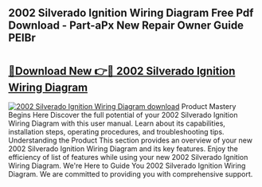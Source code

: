 ## 2002 Silverado Ignition Wiring Diagram Free Pdf Download - Part-aPx New Repair Owner Guide PEIBr

# <h2><a href="http://dfoqflt.blite.top/?on=2002+Silverado+Ignition+Wiring+Diagram">🔗Download New 👉🔴 2002 Silverado Ignition Wiring Diagram</a></h2>

[![2002 Silverado Ignition Wiring Diagram download](https://i.imgur.com/lujVjoI.png)](http://dfoqflt.blite.top/?on=2002+Silverado+Ignition+Wiring+Diagram)
Product Mastery Begins Here Discover the full potential of your 2002 Silverado Ignition Wiring Diagram with this user manual. Learn about its capabilities, installation steps, operating procedures, and troubleshooting tips. Understanding the Product This section provides an overview of your new 2002 Silverado Ignition Wiring Diagram and its key features. Enjoy the efficiency of list of features while using your new 2002 Silverado Ignition Wiring Diagram. We're Here to Guide You 2002 Silverado Ignition Wiring Diagram. We are committed to providing you with comprehensive support.
